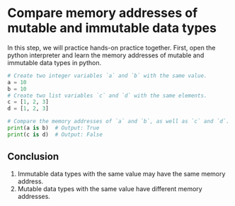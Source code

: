 # Compare memory addresses of mutable and immutable data types

In this step, we will practice hands-on practice together. First, open the python interpreter and learn the memory addresses of mutable and immutable data types in python.

```python
# Create two integer variables `a` and `b` with the same value.
a = 10
b = 10
# Create two list variables `c` and `d` with the same elements.
c = [1, 2, 3]
d = [1, 2, 3]

# Compare the memory addresses of `a` and `b`, as well as `c` and `d`.
print(a is b)  # Output: True
print(c is d)  # Output: False
```

## Conclusion

1. Immutable data types with the same value may have the same memory address.
2. Mutable data types with the same value have different memory addresses.
